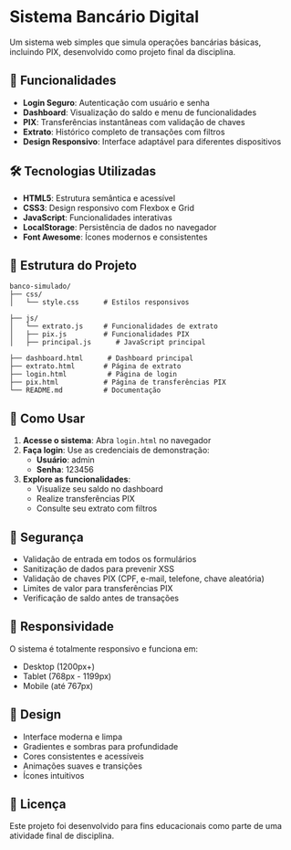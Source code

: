 # Sistema Bancário Digital

Um sistema web simples que simula operações bancárias básicas, incluindo PIX, desenvolvido como projeto final da disciplina.

## 🚀 Funcionalidades

- **Login Seguro**: Autenticação com usuário e senha
- **Dashboard**: Visualização do saldo e menu de funcionalidades
- **PIX**: Transferências instantâneas com validação de chaves
- **Extrato**: Histórico completo de transações com filtros
- **Design Responsivo**: Interface adaptável para diferentes dispositivos

## 🛠️ Tecnologias Utilizadas

- **HTML5**: Estrutura semântica e acessível
- **CSS3**: Design responsivo com Flexbox e Grid
- **JavaScript**: Funcionalidades interativas
- **LocalStorage**: Persistência de dados no navegador
- **Font Awesome**: Ícones modernos e consistentes

## 📁 Estrutura do Projeto

```
banco-simulado/
├── css/
│   └── style.css      # Estilos responsivos

├── js/
│   └── extrato.js     # Funcionalidades de extrato
│   ├── pix.js         # Funcionalidades PIX
│   ├── principal.js      # JavaScript principal

├── dashboard.html      # Dashboard principal
├── extrato.html       # Página de extrato
├── login.html          # Página de login
├── pix.html           # Página de transferências PIX
└── README.md          # Documentação
```

## 🚀 Como Usar

1. **Acesse o sistema**: Abra `login.html` no navegador
2. **Faça login**: Use as credenciais de demonstração:
   - **Usuário**: admin
   - **Senha**: 123456
3. **Explore as funcionalidades**:
   - Visualize seu saldo no dashboard
   - Realize transferências PIX
   - Consulte seu extrato com filtros

## 🔐 Segurança

- Validação de entrada em todos os formulários
- Sanitização de dados para prevenir XSS
- Validação de chaves PIX (CPF, e-mail, telefone, chave aleatória)
- Limites de valor para transferências PIX
- Verificação de saldo antes de transações

## 📱 Responsividade

O sistema é totalmente responsivo e funciona em:
- Desktop (1200px+)
- Tablet (768px - 1199px)
- Mobile (até 767px)

## 🎨 Design

- Interface moderna e limpa
- Gradientes e sombras para profundidade
- Cores consistentes e acessíveis
- Animações suaves e transições
- Ícones intuitivos



## 📄 Licença

Este projeto foi desenvolvido para fins educacionais como parte de uma atividade final de disciplina.
